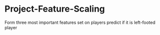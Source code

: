 # Project-Feature-Scaling
Form three most important features set on players predict if it is left-footed player
